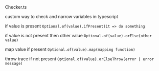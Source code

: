 Checker.ts

custom way to check and narrow variables in typescript

if value is present `Optional.of(value).ifPresent(it => do something` 

if value is not present then other value  `Optional.of(value).orElse(other value)`

map value if present `Optional.of(value).map(mapping function)`

throw trace if not present `Optional.of(value).orElseThrow(error | error message)` 